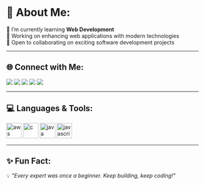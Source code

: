 # 💫 About Me:
🌱 I’m currently learning **Web Development**  
🔭 Working on enhancing web applications with modern technologies  
🤝 Open to collaborating on exciting software development projects  

---

## 🌐 Connect with Me:
<p align="left">
<a href="https://www.linkedin.com/in/sri-vardhan-alugu-683688357/" target="_blank"><img src="https://img.shields.io/badge/-LinkedIn-%230077B5?style=for-the-badge&logo=linkedin&logoColor=white"/></a>
<a href="https://www.codechef.com/users/asrivardhan" target="_blank"><img src="https://img.shields.io/badge/-CodeChef-%235B4638?style=for-the-badge&logo=codechef&logoColor=white"/></a>
<a href="https://www.hackerrank.com/22r01a05k5" target="_blank"><img src="https://img.shields.io/badge/-HackerRank-%2300EA64?style=for-the-badge&logo=HackerRank&logoColor=white"/></a>
<a href="https://codeforces.com/profile/a.srivardhan" target="_blank"><img src="https://img.shields.io/badge/-Codeforces-%235C2D91?style=for-the-badge&logo=codeforces&logoColor=white"/></a>
<a href="https://www.leetcode.com/alugusrivardhan" target="_blank"><img src="https://img.shields.io/badge/-LeetCode-%23FFA116?style=for-the-badge&logo=leetcode&logoColor=black"/></a>
</p>

---

## 💻 Languages & Tools:
<p align="left">
<a href="https://aws.amazon.com" target="_blank"><img src="https://cdn.jsdelivr.net/gh/devicons/devicon/icons/amazonwebservices/amazonwebservices-original.svg" alt="aws" width="40" height="40"/></a>
<a href="https://www.cprogramming.com/" target="_blank"><img src="https://cdn.jsdelivr.net/gh/devicons/devicon/icons/c/c-original.svg" alt="c" width="40" height="40"/></a>
<a href="https://www.java.com" target="_blank"><img src="https://cdn.jsdelivr.net/gh/devicons/devicon/icons/java/java-original.svg" alt="java" width="40" height="40"/></a>
<a href="https://developer.mozilla.org/en-US/docs/Web/JavaScript" target="_blank"><img src="https://cdn.jsdelivr.net/gh/devicons/devicon/icons/javascript/javascript-original.svg" alt="javascript" width="40" height="40"/></a>
</p>

---

## ✨ Fun Fact:
💡 *"Every expert was once a beginner. Keep building, keep coding!"*
